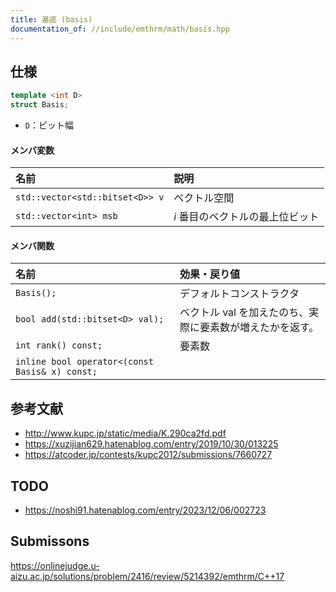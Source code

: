 ```yaml
---
title: 基底 (basis)
documentation_of: //include/emthrm/math/basis.hpp
---
```



## 仕様

```cpp
template <int D>
struct Basis;
```

- `D`：ビット幅

#### メンバ変数

|名前|説明|
|:--|:--|
|`std::vector<std::bitset<D>> v`|ベクトル空間|
|`std::vector<int> msb`|$i$ 番目のベクトルの最上位ビット|

#### メンバ関数

|名前|効果・戻り値|
|:--|:--|
|`Basis();`|デフォルトコンストラクタ|
|`bool add(std::bitset<D> val);`|ベクトル $\mathrm{val}$ を加えたのち、実際に要素数が増えたかを返す。|
|`int rank() const;`|要素数|
|`inline bool operator<(const Basis& x) const;`||


## 参考文献

- http://www.kupc.jp/static/media/K.290ca2fd.pdf
- https://xuzijian629.hatenablog.com/entry/2019/10/30/013225
- https://atcoder.jp/contests/kupc2012/submissions/7660727


## TODO

- https://noshi91.hatenablog.com/entry/2023/12/06/002723


## Submissons

https://onlinejudge.u-aizu.ac.jp/solutions/problem/2416/review/5214392/emthrm/C++17
